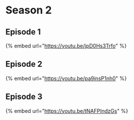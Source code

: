 # Season 2

## Episode 1

{% embed url="https://youtu.be/jpD0Hs3Trfo" %}



## Episode 2

{% embed url="https://youtu.be/pa9insP1nh0" %}

## Episode 3

{% embed url="https://youtu.be/tNAFPIndzGs" %}



